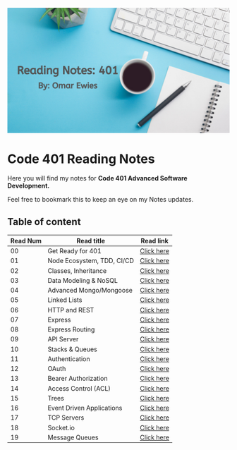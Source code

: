 ![notes](images/reading.png)

# Code 401 Reading Notes

Here you will find my notes for **Code 401
Advanced Software Development.**

 Feel free to bookmark this to keep an eye on my Notes updates.

## Table of content

Read Num | Read title | Read link
------------ | ------------- | --------------
00 |  Get Ready for 401| [Click here](https://oebitw.github.io/401-notes/read00)
01 |  Node Ecosystem, TDD, CI/CD | [Click here]()
02 |   Classes, Inheritance | [Click here]()
03 |   Data Modeling & NoSQL | [Click here]()
04 |   Advanced Mongo/Mongoose | [Click here]()
05 |   Linked Lists | [Click here]()
06 |   HTTP and REST | [Click here]()
07 |   Express | [Click here]()
08 |   Express Routing | [Click here]()
09 |   API Server | [Click here]()
10 |   Stacks & Queues | [Click here]()
11 |   Authentication | [Click here]()
12 |   OAuth | [Click here]()
13 | Bearer Authorization | [Click here]()
14 | Access Control (ACL) | [Click here]()
15 | Trees | [Click here]()
16 | Event Driven Applications | [Click here]()
17 | TCP Servers | [Click here]()
18 | Socket.io | [Click here]()
19 | Message Queues | [Click here]()


